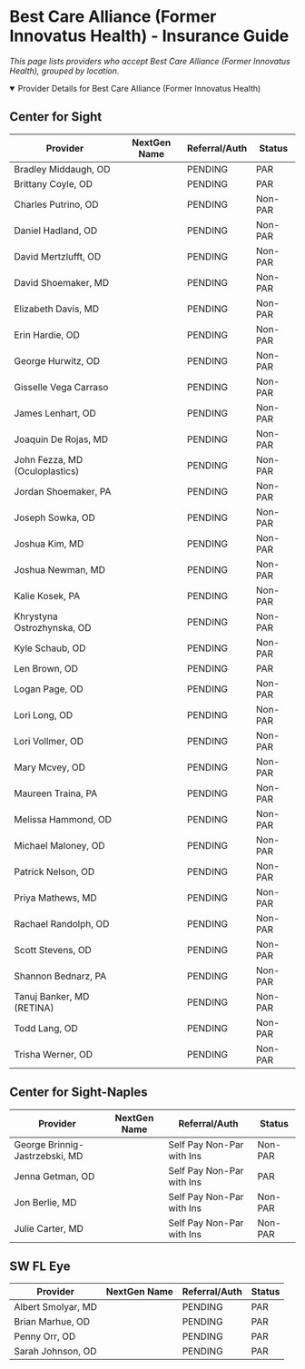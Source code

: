 # Best Care Alliance (Former Innovatus Health) - Insurance Guide

*This page lists providers who accept Best Care Alliance (Former Innovatus Health), grouped by location.*

<details open><summary>Provider Details for Best Care Alliance (Former Innovatus Health)</summary>

## Center for Sight

| Provider | NextGen Name | Referral/Auth | Status |
|----------|-------------|--------------|--------|
| Bradley Middaugh, OD |  | PENDING | PAR |
| Brittany Coyle, OD |  | PENDING | PAR |
| Charles Putrino, OD |  | PENDING | Non-PAR |
| Daniel Hadland, OD |  | PENDING | Non-PAR |
| David Mertzlufft, OD |  | PENDING | Non-PAR |
| David Shoemaker, MD |  | PENDING | Non-PAR |
| Elizabeth Davis, MD |  | PENDING | Non-PAR |
| Erin Hardie, OD |  | PENDING | Non-PAR |
| George Hurwitz, OD |  | PENDING | Non-PAR |
| Gisselle Vega Carraso |  | PENDING | Non-PAR |
| James Lenhart, OD |  | PENDING | Non-PAR |
| Joaquin De Rojas, MD |  | PENDING | Non-PAR |
| John Fezza, MD (Oculoplastics) |  | PENDING | Non-PAR |
| Jordan Shoemaker, PA |  | PENDING | Non-PAR |
| Joseph Sowka, OD |  | PENDING | Non-PAR |
| Joshua Kim, MD |  | PENDING | Non-PAR |
| Joshua Newman, MD |  | PENDING | Non-PAR |
| Kalie Kosek, PA |  | PENDING | Non-PAR |
| Khrystyna Ostrozhynska, OD |  | PENDING | Non-PAR |
| Kyle Schaub, OD |  | PENDING | Non-PAR |
| Len Brown, OD |  | PENDING | PAR |
| Logan Page, OD |  | PENDING | Non-PAR |
| Lori Long, OD |  | PENDING | Non-PAR |
| Lori Vollmer, OD |  | PENDING | Non-PAR |
| Mary Mcvey, OD |  | PENDING | Non-PAR |
| Maureen Traina, PA |  | PENDING | Non-PAR |
| Melissa Hammond, OD |  | PENDING | Non-PAR |
| Michael Maloney, OD |  | PENDING | Non-PAR |
| Patrick Nelson, OD |  | PENDING | Non-PAR |
| Priya Mathews, MD |  | PENDING | Non-PAR |
| Rachael Randolph, OD |  | PENDING | Non-PAR |
| Scott Stevens, OD |  | PENDING | Non-PAR |
| Shannon Bednarz, PA |  | PENDING | Non-PAR |
| Tanuj Banker, MD (RETINA) |  | PENDING | Non-PAR |
| Todd Lang, OD |  | PENDING | Non-PAR |
| Trisha Werner, OD |  | PENDING | Non-PAR |

## Center for Sight-Naples

| Provider | NextGen Name | Referral/Auth | Status |
|----------|-------------|--------------|--------|
| George Brinnig-Jastrzebski, MD |  | Self Pay Non-Par with Ins | Non-PAR |
| Jenna Getman, OD |  | Self Pay Non-Par with Ins | PAR |
| Jon Berlie, MD |  | Self Pay Non-Par with Ins | Non-PAR |
| Julie Carter, MD |  | Self Pay Non-Par with Ins | Non-PAR |

## SW FL Eye

| Provider | NextGen Name | Referral/Auth | Status |
|----------|-------------|--------------|--------|
| Albert Smolyar, MD |  | PENDING | PAR |
| Brian Marhue, OD |  | PENDING | PAR |
| Penny Orr, OD |  | PENDING | PAR |
| Sarah Johnson, OD |  | PENDING | PAR |

</details>

